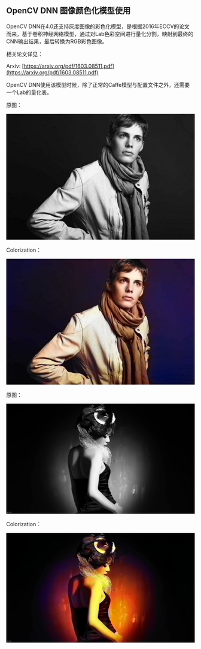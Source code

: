 ## OpenCV DNN 图像颜色化模型使用 

OpenCV DNN在4.0还支持灰度图像的彩色化模型，是根据2016年ECCV的论文而来，基于卷积神经网络模型，通过对Lab色彩空间进行量化分割，映射到最终的CNN输出结果，最后转换为RGB彩色图像。

相关论文详见：

Arxiv: [https://arxiv.org/pdf/1603.08511.pdf](https://arxiv.org/pdf/1603.08511.pdf)

OpenCV DNN使用该模型时候，除了正常的Caffe模型与配置文件之外，还需要一个Lab的量化表。

原图：

<img src='2.jpg'>

Colorization：

<img src='2color.jpg'>


原图：

<img src='4.jpg'>

Colorization：

<img src='4color.jpg'>
